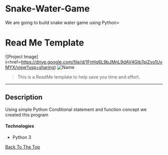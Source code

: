 # Snake-Water-Game
We are going to build snake water game using Python>

# Read Me Template

![Project Image](<href=https://drive.google.com/file/d/1FnHq6L9bJMnL9dAV4Gjb7pjZvo1UvMYX/view?usp=sharing)
![Name](https://drive.google.com/file/d/1FnHq6L9bJMnL9dAV4Gjb7pjZvo1UvMYX/view?usp=sharing)
> This is a ReadMe template to help save you time and effort.

---

## Description

Using simple Python Conditional statement and function concept we created this program

#### Technologies

- Python 3

[Back To The Top](#read-me-template)

